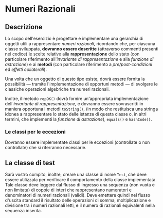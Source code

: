 # Numeri Razionali

## Descrizione

Lo scopo dell'esercizio è progettare e implementare una gerarchia di oggetti
utili a rappresentare *numeri razionali*,
ricordando che,
per ciascuna classe sviluppata,
**dovranno essere descritte**
(attraverso commenti presenti nel codice)
le scelte relative alla **rappresentazione** dello stato
(con particolare riferimento all'*invariante di rappresentazione*
e alla *funzione di astrazione*)
e ai **metodi**
(con particolare riferimento a *pre/post-condizioni* ed *effetti collaterali*).

Una volta che un oggetto di questo tipo esiste,
dovrà essere fornita la possibilità
— tramite l'implementazione di opportuni metodi —
di svolgere le classiche operazioni algebriche tra numeri razionali.

Inoltre,
il metodo `repOK()`
dovrà fornire un'appropriata implementazione dell'_invariante di rappresentazione_,
e dovranno essere sovrascritti in maniera opportuna i metodi
`toString()`,
(in modo che restituisca una stringa idonea a rappresentare lo stato
delle istanze di questa classe
o, in altri termini, che implementi la _funzione di astrazione_),
`equals()` e `hashCode()`.

### Le classi per le eccezioni

Dovranno essere implementate classi per le eccezioni
(controllate o non controllate)
che si riterranno necessarie.

## La classe di test

Sarà vostro compito, inoltre,
creare una classe di nome `Test`,
che deve essere utilizzata per verificare il comportamento della classe implementata.
Tale classe deve leggere dal flusso di ingresso
una sequenza
(non vuota e non limitata)
di coppie di interi
che rappresentano numeratori e denominatori di numeri razionali (validi).
Deve emettere quindi
nel flusso d'uscita standard
il risultato delle operazioni di somma, moltiplicazione e divisione tra i numeri razionali letti,
e il numero di razionali equivalenti nella sequenza inserita.
